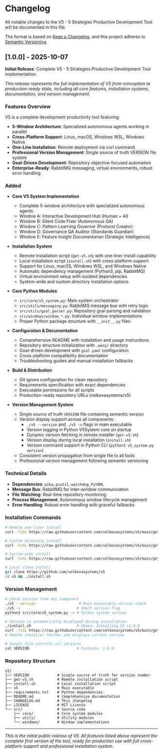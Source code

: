 # Changelog

All notable changes to the V5 - 5 Strategies Productive Development Tool will be documented in this file.

The format is based on [Keep a Changelog](https://keepachangelog.com/en/1.0.0/),
and this project adheres to [Semantic Versioning](https://semver.org/spec/v2.0.0.html).

## [1.0.0] - 2025-10-07

**Initial Release**: Complete V5 - 5 Strategies Productive Development Tool implementation.

*This release represents the full implementation of V5 from conception to production-ready state, including all core features, installation systems, documentation, and version management.*

### Features Overview

V5 is a complete development productivity tool featuring:
- **5-Window Architecture**: Specialized autonomous agents working in parallel
- **Cross-Platform Support**: Linux, macOS, Windows WSL, Windows Native
- **One-Line Installation**: Remote deployment via curl command
- **Professional Version Management**: Single source of truth VERSION file system
- **Goal-Driven Development**: Repository objective-focused automation
- **Enterprise-Ready**: RabbitMQ messaging, virtual environments, robust error handling

### Added
- **Core V5 System Implementation**
  - Complete 5-window architecture with specialized autonomous agents
  - Window A: Interactive Development Hub (Human + AI)
  - Window B: Silent Code Fixer (Autonomous QA)
  - Window C: Pattern Learning Governor (Protocol Creator)
  - Window D: Governance QA Auditor (Standards Guardian)
  - Window E: Feature Insight Documentarian (Strategic Intelligence)

- **Installation System**
  - Remote installation script (`get-v5.sh`) with one-liner install capability
  - Local installation script (`install.sh`) with cross-platform support
  - Support for Linux, macOS, Windows WSL, and Windows Native
  - Automatic dependency management (Python3, pip, RabbitMQ)
  - Virtual environment setup with isolated dependencies
  - System-wide and custom directory installation options

- **Core Python Modules**
  - `src/core/v5_system.py`: Main system orchestrator
  - `src/utils/messaging.py`: RabbitMQ message bus with retry logic
  - `src/utils/goal_parser.py`: Repository goal parsing and validation
  - `src/windows/window_*.py`: Individual window implementations
  - Proper Python package structure with `__init__.py` files

- **Configuration & Documentation**
  - Comprehensive README with installation and usage instructions
  - Repository structure initialization with `.warp/` directory
  - Goal-driven development with `goal.yaml` configuration
  - Cross-platform compatibility documentation
  - Troubleshooting guides and manual installation fallbacks

- **Build & Distribution**
  - Git ignore configuration for clean repository
  - Requirements specification with exact dependencies
  - Executable permissions for all scripts
  - Production-ready repository URLs (volkovasystems/v5)

- **Version Management System**
  - Single source of truth `VERSION` file containing semantic version
  - Version display support across all components:
    - `./v5 --version` and `./v5 -v` flags in main executable
    - Version logging in Python V5System core on startup
    - Dynamic version fetching in remote installer (`get-v5.sh`)
    - Version display during local installation (`install.sh`)
    - Version command support in Python CLI (`python3 v5_system.py version`)
  - Consistent version propagation from single file to all tools
  - Professional version management following semantic versioning

### Technical Details
- **Dependencies**: `pika`, `psutil`, `watchdog`, `PyYAML`
- **Message Bus**: RabbitMQ for inter-window communication
- **File Watching**: Real-time repository monitoring
- **Process Management**: Autonomous window lifecycle management
- **Error Handling**: Robust error handling with graceful fallbacks

### Installation Commands
```bash
# Remote one-liner install
curl -fsSL https://raw.githubusercontent.com/volkovasystems/v5/main/get-v5.sh | bash

# Custom directory install
curl -fsSL https://raw.githubusercontent.com/volkovasystems/v5/main/get-v5.sh | bash -s -- --dir=/custom/path

# System-wide install
curl -fsSL https://raw.githubusercontent.com/volkovasystems/v5/main/get-v5.sh | bash -s -- --system

# Local clone install
git clone https://github.com/volkovasystems/v5
cd v5 && ./install.sh
```

### Version Management
```bash
# Check version from any component
./v5 --version                    # Main executable version check
./v5 -v                          # Short version flag
python3 src/core/v5_system.py -v # Python system version

# Version is automatically displayed during installation
./install.sh                     # Shows: Installing V5 v1.0.0
curl -fsSL https://raw.githubusercontent.com/volkovasystems/v5/main/get-v5.sh | bash
# Remote installer fetches and displays current version

# Single file controls all versions
cat VERSION                      # Contains: 1.0.0
```

### Repository Structure
```
v5/
├── VERSION             # Single source of truth for version number
├── get-v5.sh           # Remote installation script
├── install.sh          # Local installation script  
├── v5                  # Main executable
├── requirements.txt    # Python dependencies
├── README.md           # Comprehensive documentation
├── CHANGELOG.md        # This changelog
├── LICENSE             # MIT License
└── src/                # Source code
    ├── core/           # Core system modules
    ├── utils/          # Utility modules
    └── windows/        # Window implementations
```

---

*This is the initial public release of V5. All features listed above represent the complete first version of the tool, ready for production use with full cross-platform support and professional installation system.*
